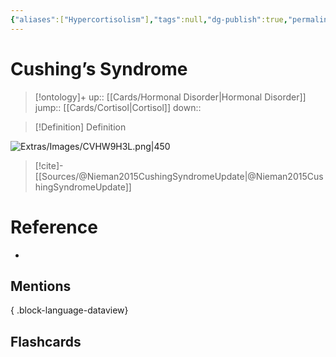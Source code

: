 ```yaml
---
{"aliases":["Hypercortisolism"],"tags":null,"dg-publish":true,"permalink":"/cards/cushing-s-syndrome/","dgPassFrontmatter":true}
---
```


# Cushing’s Syndrome

> [!ontology]+
> up:: [[Cards/Hormonal Disorder\|Hormonal Disorder]]
> jump:: [[Cards/Cortisol\|Cortisol]]
> down:: 

> [!Definition] Definition

![Extras/Images/CVHW9H3L.png|450](/img/user/Extras/Images/CVHW9H3L.png)

> [!cite]-
> [[Sources/@Nieman2015CushingSyndromeUpdate\|@Nieman2015CushingSyndromeUpdate]]

# Reference

- 

## Mentions


{ .block-language-dataview}

## Flashcards